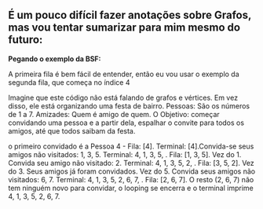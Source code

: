## É um pouco difícil fazer anotações sobre Grafos, mas vou tentar sumarizar para mim mesmo do futuro:


 **Pegando o exemplo da BSF:**

 A primeira fila é bem fácil de entender, então eu vou usar o exemplo da segunda fila, que começa no índice 4

 Imagine que este código não está falando de grafos e vértices. Em vez disso, ele está organizando uma festa de bairro.
 Pessoas: São os números de 1 a 7.
 Amizades: Quem é amigo de quem.
 O Objetivo: começar convidando uma pessoa e a partir dela, espalhar o convite para todos os amigos, até que todos saibam da festa.
 
 o primeiro convidado é a Pessoa 4 - Fila: [4]. Terminal: [4].Convida-se seus amigos não visitados: 1, 3, 5. Terminal: 4, 1, 3, 5, . Fila: [1, 3, 5].
 Vez do 1. Convida seu amigo não visitado: 2. Terminal: 4, 1, 3, 5, 2, . Fila: [3, 5, 2].
 Vez do 3. Seus amigos já foram convidados.
 Vez do 5. Convida seus amigos não visitados: 6, 7. Terminal: 4, 1, 3, 5, 2, 6, 7, . Fila: [2, 6, 7].
 O resto (2, 6, 7) não tem ninguém novo para convidar, o looping se encerra e o terminal imprime 4, 1, 3, 5, 2, 6, 7.

